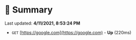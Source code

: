 # 📖 Summary
Last updated: **4/11/2021, 8:53:24 PM**

- `GET` [https://google.com](https://google.com) - **Up** (220ms)
